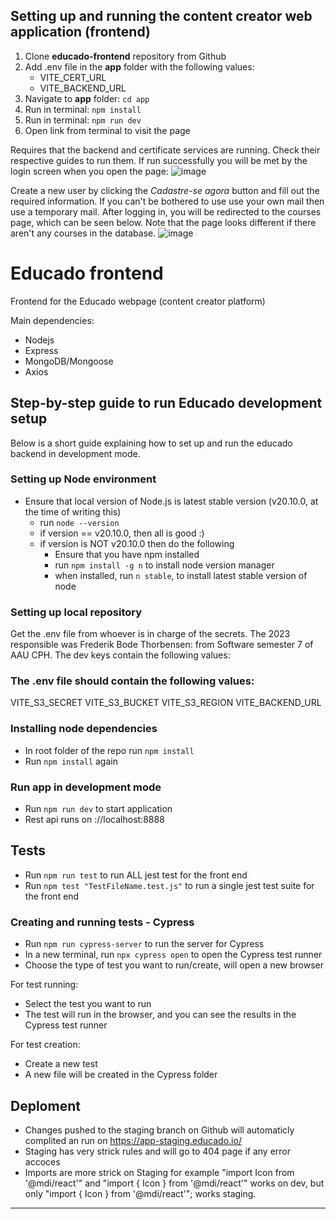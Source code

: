 ## Setting up and running the content creator web application (frontend)

1. Clone **educado-frontend** repository from Github
2. Add .env file in the **app** folder with the following values:
   - VITE_CERT_URL
   - VITE_BACKEND_URL
3. Navigate to **app** folder: `cd app`
4. Run in terminal: `npm install`
5. Run in terminal: `npm run dev`
6. Open link from terminal to visit the page

Requires that the backend and certificate services are running. Check their respective guides to run them.
If run successfully you will be met by the login screen when you open the page:
![image](https://github.com/Educado-App/resources/assets/65400638/66636a5c-1eea-43d0-9b22-20669741c2a6)

Create a new user by clicking the *Cadastre-se agora* button and fill out the required information. If you can't be bothered to use use your own mail then use a temporary mail. After logging in, you will be redirected to the courses page, which can be seen below. Note that the page looks different if there aren't any courses in the database.
![image](https://github.com/Educado-App/resources/assets/65400638/ef965ec7-74ac-4595-be77-e1ad6d582ace)

# Educado frontend

Frontend for the Educado webpage (content creator platform) 

Main dependencies:

- Nodejs
- Express
- MongoDB/Mongoose
- Axios

## Step-by-step guide to run Educado development setup

Below is a short guide explaining how to set up and run the educado backend in development mode.


### Setting up Node environment

- Ensure that local version of Node.js is latest stable version (v20.10.0, at the time of writing this)
  - run `node --version`
  - if version == v20.10.0, then all is good :)
  - if version is NOT v20.10.0 then do the following
    - Ensure that you have npm installed
    - run `npm install -g n` to install node version manager
    - when installed, run `n stable`, to install latest stable version of node


### Setting up local repository
Get the .env file from whoever is in charge of the secrets. The 2023 responsible was Frederik Bode Thorbensen: from Software semester 7 of AAU CPH. The dev keys contain the following values:

### The .env file should contain the following values:
VITE_S3_SECRET 
VITE_S3_BUCKET
VITE_S3_REGION
VITE_BACKEND_URL


### Installing node dependencies

- In root folder of the repo run `npm install`
- Run `npm install` again


### Run app in development mode

- Run `npm run dev` to start application
- Rest api runs on ://localhost:8888


## Tests 
- Run `npm run test` to run ALL jest test for the front end 
- Run `npm test "TestFileName.test.js"` to run a single jest test suite for the front end 
 
### Creating and running tests - Cypress

- Run `npm run cypress-server` to run the server for Cypress
- In a new terminal, run `npx cypress open` to open the Cypress test runner
- Choose the type of test you want to run/create, will open a new browser

For test running:
- Select the test you want to run
- The test will run in the browser, and you can see the results in the Cypress test runner

For test creation:
- Create a new test
- A new file will be created in the Cypress folder


## Deploment 
- Changes pushed to the staging branch on Github will automaticly complited an run on https://app-staging.educado.io/ 
- Staging has very strick rules and will go to 404 page if any error accoces
- Imports are more strick on Staging for example "import  Icon  from '@mdi/react'" and "import { Icon } from '@mdi/react'" works on dev, but only "import { Icon } from '@mdi/react'"; works staging.


***
